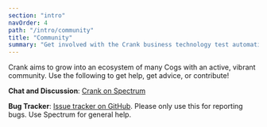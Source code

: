 ```yaml
---
section: "intro"
navOrder: 4
path: "/intro/community"
title: "Community"
summary: "Get involved with the Crank business technology test automation community."
---
```


Crank aims to grow into an ecosystem of many Cogs with an active, vibrant
community. Use the following to get help, get advice, or contribute!

**Chat and Discussion**: [Crank on Spectrum][crank-on-spectrum]

**Bug Tracker**: [Issue tracker on GitHub][gh-issues]. Please only use this for reporting bugs. Use Spectrum for general help.

[crank-on-spectrum]: https://spectrum.chat/crank
[gh-issues]: https://github.com/run-crank/cli/issues
